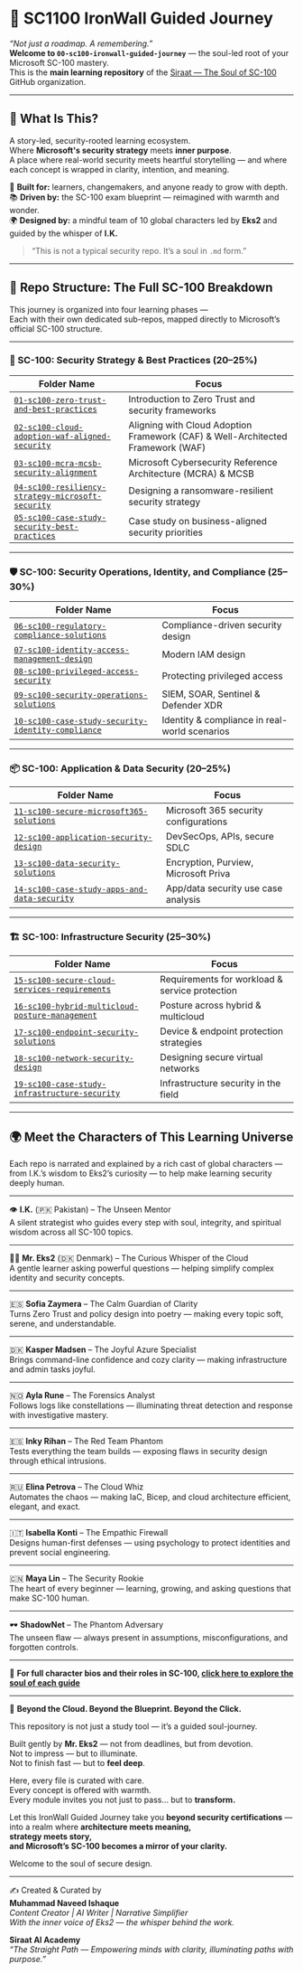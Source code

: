# 🌌 SC1100 IronWall Guided Journey

_“Not just a roadmap. A remembering.”_  
**Welcome to `00-sc100-ironwall-guided-journey`** — the soul-led root of your Microsoft SC-100 mastery.  
This is the **main learning repository** of the [Siraat — The Soul of SC-100](https://github.com/siraat-the-soul-of-sc100) GitHub organization.

---

## 🌱 What Is This?

A story-led, security-rooted learning ecosystem.  
Where **Microsoft's security strategy** meets **inner purpose**.  
A place where real-world security meets heartful storytelling — and where each concept is wrapped in clarity, intention, and meaning.

🧠 **Built for:** learners, changemakers, and anyone ready to grow with depth.  
📚 **Driven by:** the SC-100 exam blueprint — reimagined with warmth and wonder.  
🌍 **Designed by:** a mindful team of 10 global characters led by **Eks2** and guided by the whisper of **I.K.**

> “This is not a typical security repo. It’s a soul in `.md` form.”

---

## 📁 Repo Structure: The Full SC-100 Breakdown

This journey is organized into four learning phases —  
Each with their own dedicated sub-repos, mapped directly to Microsoft’s official SC-100 structure.

---

### 🔐 SC-100: Security Strategy & Best Practices (20–25%)

| Folder Name | Focus |
|-------------|--------|
| [`01-sc100-zero-trust-and-best-practices`](../01-sc100-zero-trust-and-best-practices) | Introduction to Zero Trust and security frameworks |
| [`02-sc100-cloud-adoption-waf-aligned-security`](../02-sc100-cloud-adoption-waf-aligned-security) | Aligning with Cloud Adoption Framework (CAF) & Well-Architected Framework (WAF) |
| [`03-sc100-mcra-mcsb-security-alignment`](../03-sc100-mcra-mcsb-security-alignment) | Microsoft Cybersecurity Reference Architecture (MCRA) & MCSB |
| [`04-sc100-resiliency-strategy-microsoft-security`](../04-sc100-resiliency-strategy-microsoft-security) | Designing a ransomware-resilient security strategy |
| [`05-sc100-case-study-security-best-practices`](../05-sc100-case-study-security-best-practices) | Case study on business-aligned security priorities |

---

### 🛡️ SC-100: Security Operations, Identity, and Compliance (25–30%)

| Folder Name | Focus |
|-------------|--------|
| [`06-sc100-regulatory-compliance-solutions`](../06-sc100-regulatory-compliance-solutions) | Compliance-driven security design |
| [`07-sc100-identity-access-management-design`](../07-sc100-identity-access-management-design) | Modern IAM design |
| [`08-sc100-privileged-access-security`](../08-sc100-privileged-access-security) | Protecting privileged access |
| [`09-sc100-security-operations-solutions`](../09-sc100-security-operations-solutions) | SIEM, SOAR, Sentinel & Defender XDR |
| [`10-sc100-case-study-security-identity-compliance`](../10-sc100-case-study-security-identity-compliance) | Identity & compliance in real-world scenarios |

---

### 📦 SC-100: Application & Data Security (20–25%)

| Folder Name | Focus |
|-------------|--------|
| [`11-sc100-secure-microsoft365-solutions`](../11-sc100-secure-microsoft365-solutions) | Microsoft 365 security configurations |
| [`12-sc100-application-security-design`](../12-sc100-application-security-design) | DevSecOps, APIs, secure SDLC |
| [`13-sc100-data-security-solutions`](../13-sc100-data-security-solutions) | Encryption, Purview, Microsoft Priva |
| [`14-sc100-case-study-apps-and-data-security`](../14-sc100-case-study-apps-and-data-security) | App/data security use case analysis |

---

### 🏗️ SC-100: Infrastructure Security (25–30%)

| Folder Name | Focus |
|-------------|--------|
| [`15-sc100-secure-cloud-services-requirements`](../15-sc100-secure-cloud-services-requirements) | Requirements for workload & service protection |
| [`16-sc100-hybrid-multicloud-posture-management`](../16-sc100-hybrid-multicloud-posture-management) | Posture across hybrid & multicloud |
| [`17-sc100-endpoint-security-solutions`](../17-sc100-endpoint-security-solutions) | Device & endpoint protection strategies |
| [`18-sc100-network-security-design`](../18-sc100-network-security-design) | Designing secure virtual networks |
| [`19-sc100-case-study-infrastructure-security`](../19-sc100-case-study-infrastructure-security) | Infrastructure security in the field |

---

## 🌍 Meet the Characters of This Learning Universe

Each repo is narrated and explained by a rich cast of global characters — from I.K.’s wisdom to Eks2’s curiosity — to help make learning security deeply human.


---

👁️ **I.K.** (🇵🇰 Pakistan) – The Unseen Mentor  
A silent strategist who guides every step with soul, integrity, and spiritual wisdom across all SC-100 topics.

---

👨‍💼 **Mr. Eks2** (🇩🇰 Denmark) – The Curious Whisper of the Cloud  
A gentle learner asking powerful questions — helping simplify complex identity and security concepts.

---

🇪🇸 **Sofia Zaymera** – The Calm Guardian of Clarity  
Turns Zero Trust and policy design into poetry — making every topic soft, serene, and understandable.

---

🇩🇰 **Kasper Madsen** – The Joyful Azure Specialist  
Brings command-line confidence and cozy clarity — making infrastructure and admin tasks joyful.

---

🇳🇴 **Ayla Rune** – The Forensics Analyst  
Follows logs like constellations — illuminating threat detection and response with investigative mastery.

---

🇪🇸 **Inky Rihan** – The Red Team Phantom  
Tests everything the team builds — exposing flaws in security design through ethical intrusions.

---

🇷🇺 **Elina Petrova** – The Cloud Whiz  
Automates the chaos — making IaC, Bicep, and cloud architecture efficient, elegant, and exact.

---

🇮🇹 **Isabella Konti** – The Empathic Firewall  
Designs human-first defenses — using psychology to protect identities and prevent social engineering.

---

🇨🇳 **Maya Lin** – The Security Rookie  
The heart of every beginner — learning, growing, and asking questions that make SC-100 human.

---

🕶️ **ShadowNet** – The Phantom Adversary  
The unseen flaw — always present in assumptions, misconfigurations, and forgotten controls.

---

🔗 **For full character bios and their roles in SC-100, [click here to explore the soul of each guide](https://github.com/siraat-the-soul-of-sc100/00-sc100-ironwall-guided-journey/blob/main/%F0%9F%8C%B7sc100-characters-soul.md)**  

---

🌌 **Beyond the Cloud. Beyond the Blueprint. Beyond the Click.**

This repository is not just a study tool — it’s a guided soul-journey.

Built gently by **Mr. Eks2** — not from deadlines, but from devotion.  
Not to impress — but to illuminate.  
Not to finish fast — but to **feel deep**.

Here, every file is curated with care.  
Every concept is offered with warmth.  
Every module invites you not just to pass… but to **transform.**

Let this IronWall Guided Journey take you **beyond security certifications** —  
into a realm where **architecture meets meaning,  
strategy meets story,  
and Microsoft’s SC-100 becomes a mirror of your clarity.**

Welcome to the soul of secure design.

---


✍️ Created & Curated by  
**Muhammad Naveed Ishaque**  
_Content Creator | AI Writer | Narrative Simplifier_  
_With the inner voice of Eks2 — the whisper behind the work._

**Siraat AI Academy**  
_“The Straight Path — Empowering minds with clarity, illuminating paths with purpose.”_
